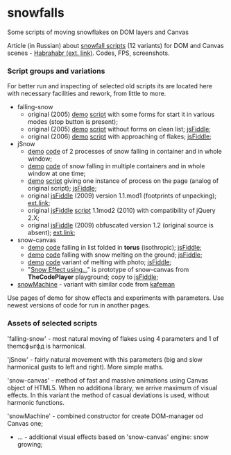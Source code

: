 # snowfalls

Some scripts of moving snowflakes on DOM layers and Canvas

Article (in Russian) about [snowfall scripts](http://spmbt.github.io/snowfalls/index.ru.htm) (12 variants) for DOM and Canvas scenes - [Habrahabr (ext. link)](http://habrahabr.ru/post/274535/). Codes, FPS, screenshots.

### Script groups and variations

For better run and inspecting of selected old scripts its are located here with necessary facilities and rework, from little to more.

* falling-snow
    * original (2005) [demo](http://spmbt.github.io/snowfalls/falling-snow.htm) [script](https://github.com/spmbt/snowfalls/blob/gh-pages/falling-snow.htm) with some forms for start it in various modes (stop button is present);
    * original (2005) [demo](http://spmbt.github.io/snowfalls/falling-snow-woButtons.htm) [script](https://github.com/spmbt/snowfalls/blob/gh-pages/falling-snow-woButtons.htm) without forms on clean list; [jsFiddle](https://jsfiddle.net/spmbt/haL5g3o7/1/);
    * original (2006) [demo](http://spmbt.github.io/snowfalls/falling-snow-BrownMov.htm) [script](https://github.com/spmbt/snowfalls/blob/gh-pages/falling-snow-BrownMov.htm) with approaching of flakes; [jsFiddle](https://jsfiddle.net/spmbt/zqm64eq8/);
* jSnow
    * [demo](http://spmbt.github.io/snowfalls/jSnow.htm) [code](https://github.com/spmbt/snowfalls/blob/gh-pages/jSnow.htm) of 2 processes of snow falling in container and in whole window;
    * [demo](http://spmbt.github.io/snowfalls/jSnowMultiWin.htm) [code](https://github.com/spmbt/snowfalls/blob/gh-pages/jSnowMultiWin.htm) of snow falling in multiple containers and in whole window at one time;
    * [demo](http://spmbt.github.io/snowfalls/jSnowSimple.htm) [script](https://github.com/spmbt/snowfalls/blob/gh-pages/jSnowSimple.js) giving one instance of process on the page (analog of original script); [jsFiddle](https://jsfiddle.net/spmbt/xcez6ha6/1/);
    * original [jsFiddle](https://jsfiddle.net/spmbt/vhccLbzm/) (2009) version 1.1.mod1 (footprints of unpacking); [ext.link](http://shadowmint.blogspot.ru/2009/12/jsnow-mods.html);
    * original [jsFiddle](https://jsfiddle.net/spmbt/vhccLbzm/1/) [script](https://github.com/spmbt/snowfalls/blob/gh-pages/jSnow11mod2orig.js) 1.1mod2 (2010) with compatibility of jQuery 2.X;
    * original [jsFiddle](https://jsfiddle.net/spmbt/vhccLbzm/2/) (2009) obfuscated version 1.2 (original source is absent); [ext.link](http://demos.9lessons.info/happyxmas.html);
* snow-canvas
    * [demo](http://spmbt.github.io/snowfalls/snow-canvasTorus.htm) [code](https://github.com/spmbt/snowfalls/blob/gh-pages/snow-canvasTorus.htm) falling in list folded in **torus** (isothropic); [jsFiddle](http://jsfiddle.net/spmbt/963b3cyg/1/);
    * [demo](http://spmbt.github.io/snowfalls/snow-canvasMelt.htm) [code](https://github.com/spmbt/snowfalls/blob/gh-pages/snow-canvasMelt.htm) falling with snow melting on the ground; [jsFiddle](http://jsfiddle.net/spmbt/963b3cyg/3/);
    * [demo](http://spmbt.github.io/snowfalls/snow-canvasMeltPhoto.htm) [code](https://github.com/spmbt/snowfalls/blob/gh-pages/snow-canvasMeltPhoto.htm) variant of melting with photo; [jsFiddle](http://jsfiddle.net/spmbt/963b3cyg/9/embedded/result,js,html,css/);
    * "[Snow Effect using...](http://thecodeplayer.com/walkthrough/html5-canvas-snow-effect)" is prototype of snow-canvas from **TheCodePlayer** playground; copy to [jsFiddle](https://jsfiddle.net/spmbt/mbdardty/);
* [snowMachine](https://github.com/clubadm/snowmachine) - variant with similar code from [kafeman](https://github.com/kafeman)

Use pages of demo for show effects and experiments with parameters.
Use newest versions of code for run in another pages.

### Assets of selected scripts

'falling-snow' - most natural moving of flakes using 4 parameters and 1 of themсфыгфд is harmonical.

'jSnow' - fairly natural movement with this parameters (big and slow harmonical gusts to left and right). More simple maths.

'snow-canvas' - method of fast and massive animations using Canvas object of HTML5. When no additiona library, we arrive maximum of visual effects. In this variant the method of casual deviations is used, without harmonic functions.

'snowMachine' - combined constructor for create DOM-manager od Canvas one;
 
* ... - additional visual effects based on 'snow-canvas' engine: snow growing;

